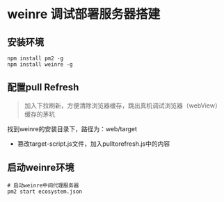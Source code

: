 # weinre 调试部署服务器搭建



## 安装环境

```shell
npm install pm2 -g
npm install weinre -g
```



## 配置pull Refresh

> 加入下拉刷新，方便清除浏览器缓存，跳出真机调试浏览器（webView）缓存的茅坑

找到weinre的安装目录下，路径为：web/target

+ 篡改target-script.js文件，加入pulltorefresh.js中的内容



## 启动weinre环境

```shell
# 启动weinre中间代理服务器
pm2 start ecosystem.json 
```

